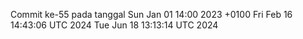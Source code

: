 Commit ke-55 pada tanggal Sun Jan 01 14:00 2023 +0100
Fri Feb 16 14:43:06 UTC 2024
Tue Jun 18 13:13:14 UTC 2024
